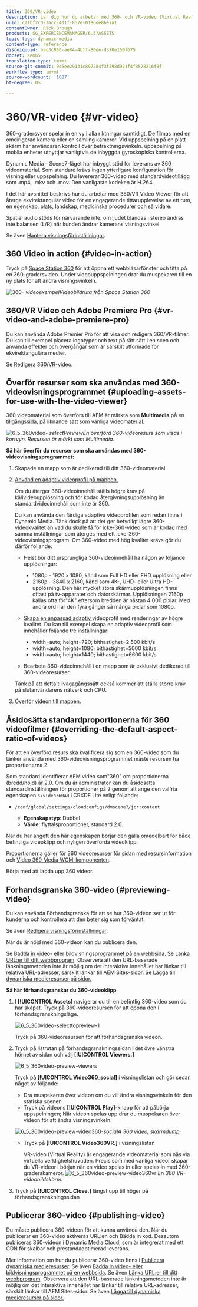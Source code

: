 ```yaml
---
title: 360/VR-video
description: Lär dig hur du arbetar med 360- och VR-video (Virtual Reality) i Dynamic Media.
uuid: c21bf2c0-7acc-401f-857e-0186de86e7a1
contentOwner: Rick Brough
products: SG_EXPERIENCEMANAGER/6.5/ASSETS
topic-tags: dynamic-media
content-type: reference
discoiquuid: aac3c850-ae84-4bff-80de-d370e150f675
docset: aem65
translation-type: tm+mt
source-git-commit: 0d5ee29141c897284f3f298d921f4f8528216f8f
workflow-type: tm+mt
source-wordcount: '1087'
ht-degree: 0%

---
```



# 360/VR-video {#vr-video}

360-gradersvyer spelar in en vy i alla riktningar samtidigt. De filmas med en omdirigerad kamera eller en samling kameror. Vid uppspelning på en platt skärm har användaren kontroll över betraktningsvinkeln. uppspelning på mobila enheter utnyttjar vanligtvis de inbyggda gyroskopiska kontrollerna.

Dynamic Media - Scene7-läget har inbyggt stöd för leverans av 360 videomaterial. Som standard krävs ingen ytterligare konfiguration för visning eller uppspelning. Du levererar 360-video med standardvideotillägg som .mp4, .mkv och .mov. Den vanligaste kodeken är H.264.

I det här avsnittet beskrivs hur du arbetar med 360/VR Video Viewer för att återge ekvirektangulär video för en engagerande tittarupplevelse av ett rum, en egenskap, plats, landskap, medicinska procedurer och så vidare.

Spatial audio stöds för närvarande inte. om ljudet blandas i stereo ändras inte balansen (L/R) när kunden ändrar kamerans visningsvinkel.

Se även [Hantera visningsförinställningar](/help/assets/managing-viewer-presets.md).

## 360 Video in action {#video-in-action}

Tryck på [Space Station 360](http://mobiletest.scene7.com/s7viewers/html5/Video360Viewer.html?asset=Viewers/space_station_360-AVS) för att öppna ett webbläsarfönster och titta på en 360-gradersvideo. Under videouppspelningen drar du muspekaren till en ny plats för att ändra visningsvinkeln.

![360-](assets/6_5_360videoiss_simplified.png)
*videoexempelVideobildruta från Space Station 360*

## 360/VR Video och Adobe Premiere Pro {#vr-video-and-adobe-premiere-pro}

Du kan använda Adobe Premier Pro för att visa och redigera 360/VR-filmer. Du kan till exempel placera logotyper och text på rätt sätt i en scen och använda effekter och övergångar som är särskilt utformade för ekvirektangulära medier.

Se [Redigera 360/VR-video](https://helpx.adobe.com/premiere-pro/how-to/edit-360-vr-video.html).

## Överför resurser som ska användas med 360-videovisningsprogrammet {#uploading-assets-for-use-with-the-video-viewer}

360 videomaterial som överförs till AEM är märkta som **Multimedia** på en tillgångssida, på liknande sätt som vanliga videomaterial.

![6_5_360video-](assets/6_5_360video-selecttopreview.png)
*selectPreviewEn överförd 360-videoresurs som visas i kortvyn. Resursen är märkt som Multimedia.*

**Så här överför du resurser som ska användas med 360-videovisningsprogrammet:**

1. Skapade en mapp som är dedikerad till ditt 360-videomaterial.
1. [Använd en adaptiv videoprofil på mappen.](/help/assets/video-profiles.md#applying-a-video-profile-to-folders)

   Om du återger 360-videoinnehåll ställs högre krav på källvideoupplösning och för kodad återgivningsupplösning än standardvideoinnehåll som inte är 360.

   Du kan använda den färdiga adaptiva videoprofilen som redan finns i Dynamic Media. Tänk dock på att det ger betydligt lägre 360-videokvalitet än vad du skulle få för icke-360-video som är kodad med samma inställningar som återges med ett icke-360-videovisningsprogram. Om 360-video med hög kvalitet krävs gör du därför följande:

   * Helst bör ditt ursprungliga 360-videoinnehåll ha någon av följande upplösningar:

      * 1080p - 1920 x 1080, känd som Full HD eller FHD upplösning eller
      * 2160p - 3840 x 2160, känd som 4K-, UHD- eller Ultra HD-upplösning. Den här mycket stora skärmupplösningen finns oftast på tv-apparater och datorskärmar. Upplösningen 2160p kallas ofta för&quot;4K&quot; eftersom bredden är nästan 4 000 pixlar. Med andra ord har den fyra gånger så många pixlar som 1080p.
   * [Skapa en anpassad adaptiv ](/help/assets/video-profiles.md#creating-a-video-encoding-profile-for-adaptive-streaming) videoprofil med renderingar av högre kvalitet. Du kan till exempel skapa en adaptiv videoprofil som innehåller följande tre inställningar:

      * width=auto; height=720; bithastighet=2 500 kbit/s
      * width=auto; height=1080; bithastighet=5000 kbit/s
      * width=auto; height=1440; bithastighet=6600 kbit/s
   * Bearbeta 360-videoinnehåll i en mapp som är exklusivt dedikerad till 360-videoresurser.

   Tänk på att detta tillvägagångssätt också kommer att ställa större krav på slutanvändarens nätverk och CPU.

1. [Överför videon till mappen](/help/assets/managing-video-assets.md#upload-and-preview-video-assets).

## Åsidosätta standardproportionerna för 360 videofilmer {#overriding-the-default-aspect-ratio-of-videos}

För att en överförd resurs ska kvalificera sig som en 360-video som du tänker använda med 360-videovisningsprogrammet måste resursen ha proportionerna 2.

Som standard identifierar AEM video som&quot;360&quot; om proportionerna (bredd/höjd) är 2.0. Om du är administratör kan du åsidosätta standardinställningen för proportioner på 2 genom att ange den valfria egenskapen `s7video360AR` i CRXDE Lite enligt följande:

* `/conf/global/settings/cloudconfigs/dmscene7/jcr:content`

   * **Egenskapstyp**: Dubbel
   * **Värde**: flyttalsproportioner, standard 2.0.

När du har angett den här egenskapen börjar den gälla omedelbart för både befintliga videoklipp och nyligen överförda videoklipp.

Proportionerna gäller för 360 videoresurser för sidan med resursinformation och [Video 360 Media WCM-komponenten](/help/assets/adding-dynamic-media-assets-to-pages.md#dynamic-media-components).

Börja med att ladda upp 360 videor.

## Förhandsgranska 360-video {#previewing-video}

Du kan använda Förhandsgranska för att se hur 360-videon ser ut för kunderna och kontrollera att den beter sig som förväntat.

Se även [Redigera visningsförinställningar](/help/assets/managing-viewer-presets.md#editing-viewer-presets).

När du är nöjd med 360-videon kan du publicera den.

Se [Bädda in video- eller bildvisningsprogrammet på en webbsida.](https://helpx.adobe.com/experience-manager/6-5/help/assets/embed-code.html)
Se  [Länka URL:er till ditt webbprogram](https://helpx.adobe.com/experience-manager/6-5/help/assets/linking-urls-to-yourwebapplication.html). Observera att den URL-baserade länkningsmetoden inte är möjlig om det interaktiva innehållet har länkar till relativa URL-adresser, särskilt länkar till AEM Sites-sidor.
Se [Lägga till dynamiska medieresurser på sidor.](https://helpx.adobe.com/experience-manager/6-5/help/assets/adding-dynamic-media-assets-to-pages.html)

**Så här förhandsgranskar du 360-videoklipp**

1. I **[!UICONTROL Assets]** navigerar du till en befintlig 360-video som du har skapat. Tryck på 360-videoresursen för att öppna den i förhandsgranskningsläge.

   ![6_5_360video-selecttopreview-1](assets/6_5_360video-selecttopreview-1.png)

   Tryck på 360-videoresursen för att förhandsgranska videon.

1. Tryck på listrutan på förhandsgranskningssidan i det övre vänstra hörnet av sidan och välj **[!UICONTROL Viewers.]**

   ![6_5_360video-preview-viewers](assets/6_5_360video-preview-viewers.png)

   Tryck på **[!UICONTROL Video360_social]** i visningslistan och gör sedan något av följande:

   * Dra muspekaren över videon om du vill ändra visningsvinkeln för den statiska scenen.
   * Tryck på videons **[!UICONTROL Play]**-knapp för att påbörja uppspelningen; När videon spelas upp drar du muspekaren över videon för att ändra visningsvinkeln.

   ![6_5_360video-preview-video360-](assets/6_5_360video-preview-video360-social.png)*socialA 360 video, skärmdump.*

   * Tryck på **[!UICONTROL Video360VR.]** i visningslistan

      VR-video (Virtual Reality) är engagerande videomaterial som nås via virtuella verklighetshuvuden. Precis som med vanliga videor skapar du VR-videor i början när en video spelas in eller spelas in med 360-graderskameror.
   ![6_5_360video-preview-video360vr](assets/6_5_360video-preview-video360vr.png)
   *En 360 VR-videobildskärm.*

1. Tryck på **[!UICONTROL Close.]** längst upp till höger på förhandsgranskningssidan

## Publicerar 360-video {#publishing-video}

Du måste publicera 360-videon för att kunna använda den. När du publicerar en 360-video aktiveras URL:en och Bädda in kod. Dessutom publiceras 360-videon i Dynamic Media Cloud, som är integrerat med ett CDN för skalbar och prestandaoptimerad leverans.

Mer information om hur du publicerar 360-video finns i [Publicera dynamiska medieresurser](/help/assets/publishing-dynamicmedia-assets.md).
Se även [Bädda in video- eller bildvisningsprogrammet på en webbsida](https://helpx.adobe.com/experience-manager/6-5/help/assets/embed-code.html).
Se även [Länka URL:er till ditt webbprogram](https://helpx.adobe.com/experience-manager/6-5/help/assets/linking-urls-to-yourwebapplication.html). Observera att den URL-baserade länkningsmetoden inte är möjlig om det interaktiva innehållet har länkar till relativa URL-adresser, särskilt länkar till AEM Sites-sidor.
Se även [Lägga till dynamiska medieresurser på sidor.](https://helpx.adobe.com/experience-manager/6-5/help/assets/adding-dynamic-media-assets-to-pages.html)

